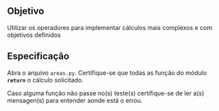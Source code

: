 ## Objetivo

Utilizar os operadores para implementar cálculos mais complexos e com objetivos definidos

## Especificação

Abra o arquivo `areas.py`. Certifique-se que todas as função do módulo **`return`** o cálculo solicitado.

Caso alguma função não passe no(s) teste(s) certifique-se de ler a(s) mensagen(s) para entender aonde está o errou.
